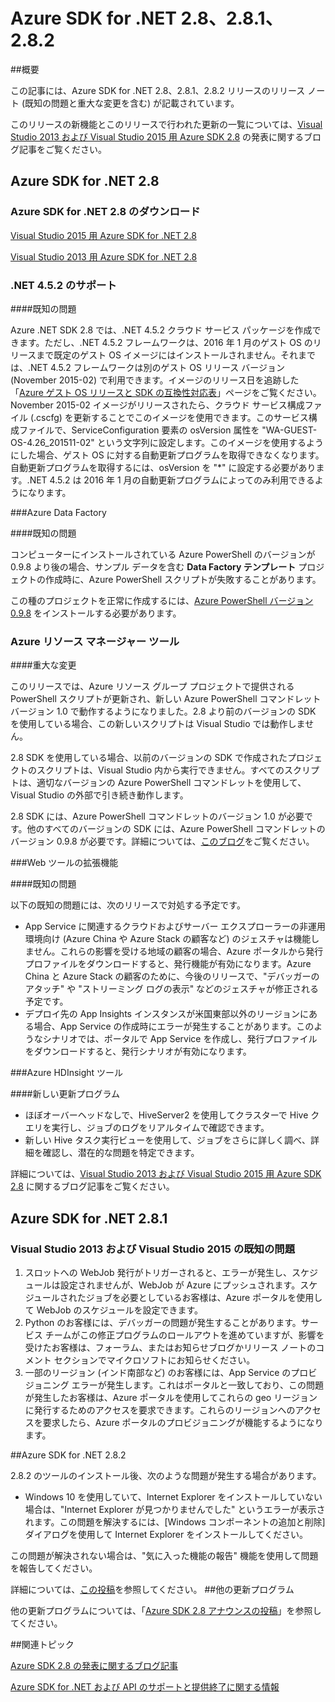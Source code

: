
<properties 
   pageTitle="Azure SDK for .NET 2.8 リリース ノート" 
   description="Azure SDK for .NET 2.8 リリース ノート" 
   services="app-service\web" 
   documentationCenter=".net" 
   authors="Juliako" 
   manager="erikre" 
   editor=""/>

<tags
   ms.service="app-service"
   ms.devlang="multiple"
   ms.topic="article"
   ms.tgt_pltfrm="na"
   ms.workload="integration" 
   ms.date="07/18/2016"
   ms.author="juliako"/>
 
# Azure SDK for .NET 2.8、2.8.1、2.8.2

##概要
 
この記事には、Azure SDK for .NET 2.8、2.8.1、2.8.2 リリースのリリース ノート (既知の問題と重大な変更を含む) が記載されています。

このリリースの新機能とこのリリースで行われた更新の一覧については、[Visual Studio 2013 および Visual Studio 2015 用 Azure SDK 2.8](https://azure.microsoft.com/blog/announcing-the-azure-sdk-2-8-for-net/) の発表に関するブログ記事をご覧ください。

##  Azure SDK for .NET 2.8

### Azure SDK for .NET 2.8 のダウンロード

[Visual Studio 2015 用 Azure SDK for .NET 2.8](http://go.microsoft.com/fwlink/?LinkId=699285)

[Visual Studio 2013 用 Azure SDK for .NET 2.8](http://go.microsoft.com/fwlink/?LinkId=699287)
 
### .NET 4.5.2 のサポート 

####既知の問題

Azure .NET SDK 2.8 では、.NET 4.5.2 クラウド サービス パッケージを作成できます。ただし、.NET 4.5.2 フレームワークは、2016 年 1 月のゲスト OS のリリースまで既定のゲスト OS イメージにはインストールされません。それまでは、.NET 4.5.2 フレームワークは別のゲスト OS リリース バージョン (November 2015-02) で利用できます。イメージのリリース日を追跡した「[Azure ゲスト OS リリースと SDK の互換性対応表](../cloud-services/cloud-services-guestos-update-matrix.md)」ページをご覧ください。November 2015-02 イメージがリリースされたら、クラウド サービス構成ファイル (.cscfg) を更新することでこのイメージを使用できます。このサービス構成ファイルで、ServiceConfiguration 要素の osVersion 属性を "WA-GUEST-OS-4.26\_201511-02" という文字列に設定します。このイメージを使用するようにした場合、ゲスト OS に対する自動更新プログラムを取得できなくなります。自動更新プログラムを取得するには、osVersion を "*" に設定する必要があります。.NET 4.5.2 は 2016 年 1 月の自動更新プログラムによってのみ利用できるようになります。

###Azure Data Factory

####既知の問題 

コンピューターにインストールされている Azure PowerShell のバージョンが 0.9.8 より後の場合、サンプル データを含む **Data Factory テンプレート** プロジェクトの作成時に、Azure PowerShell スクリプトが失敗することがあります。

この種のプロジェクトを正常に作成するには、[Azure PowerShell バージョン 0.9.8](https://github.com/Azure/azure-powershell/releases/download/v0.9.8-September2015/azure-powershell.0.9.8.msi) をインストールする必要があります。


### Azure リソース マネージャー ツール 

####重大な変更

このリリースでは、Azure リソース グループ プロジェクトで提供される PowerShell スクリプトが更新され、新しい Azure PowerShell コマンドレット バージョン 1.0 で動作するようになりました。2.8 より前のバージョンの SDK を使用している場合、この新しいスクリプトは Visual Studio では動作しません。

2\.8 SDK を使用している場合、以前のバージョンの SDK で作成されたプロジェクトのスクリプトは、Visual Studio 内から実行できません。すべてのスクリプトは、適切なバージョンの Azure PowerShell コマンドレットを使用して、Visual Studio の外部で引き続き動作します。

2\.8 SDK には、Azure PowerShell コマンドレットのバージョン 1.0 が必要です。他のすべてのバージョンの SDK には、Azure PowerShell コマンドレットのバージョン 0.9.8 が必要です。詳細については、[このブログ](http://go.microsoft.com/fwlink/?LinkID=623011)をご覧ください。

###Web ツールの拡張機能

####既知の問題

以下の既知の問題には、次のリリースで対処する予定です。

- App Service に関連するクラウドおよびサーバー エクスプローラーの非運用環境向け (Azure China や Azure Stack の顧客など) のジェスチャは機能しません。これらの影響を受ける地域の顧客の場合、Azure ポータルから発行プロファイルをダウンロードすると、発行機能が有効になります。Azure China と Azure Stack の顧客のために、今後のリリースで、"デバッガーのアタッチ" や "ストリーミング ログの表示" などのジェスチャが修正される予定です。
- デプロイ先の App Insights インスタンスが米国東部以外のリージョンにある場合、App Service の作成時にエラーが発生することがあります。このようなシナリオでは、ポータルで App Service を作成し、発行プロファイルをダウンロードすると、発行シナリオが有効になります。

###Azure HDInsight ツール

####新しい更新プログラム

- ほぼオーバーヘッドなしで、HiveServer2 を使用してクラスターで Hive クエリを実行し、ジョブのログをリアルタイムで確認できます。
- 新しい Hive タスク実行ビューを使用して、ジョブをさらに詳しく調べ、詳細を確認し、潜在的な問題を特定できます。

詳細については、[Visual Studio 2013 および Visual Studio 2015 用 Azure SDK 2.8](https://azure.microsoft.com/blog/announcing-the-azure-sdk-2-8-for-net/) に関するブログ記事をご覧ください。

## Azure SDK for .NET 2.8.1

### Visual Studio 2013 および Visual Studio 2015 の既知の問題
 
1. スロットへの WebJob 発行がトリガーされると、エラーが発生し、スケジュールは設定されませんが、WebJob が Azure にプッシュされます。スケジュールされたジョブを必要としているお客様は、Azure ポータルを使用して WebJob のスケジュールを設定できます。
2. Python のお客様には、デバッガーの問題が発生することがあります。サービス チームがこの修正プログラムのロールアウトを進めていますが、影響を受けたお客様は、フォーラム、またはお知らせブログかリリース ノートのコメント セクションでマイクロソフトにお知らせください。
3. 一部のリージョン (インド南部など) のお客様には、App Service のプロビジョニング エラーが発生します。これはポータルと一致しており、この問題が発生したお客様は、Azure ポータルを使用してこれらの geo リージョンに発行するためのアクセスを要求できます。これらのリージョンへのアクセスを要求したら、Azure ポータルのプロビジョニングが機能するようになります。

##Azure SDK for .NET 2.8.2

2\.8.2 のツールのインストール後、次のような問題が発生する場合があります。

- Windows 10 を使用していて、Internet Explorer をインストールしていない場合は、"Internet Explorer が見つかりませんでした" というエラーが表示されます。この問題を解決するには、[Windows コンポーネントの追加と削除] ダイアログを使用して Internet Explorer をインストールしてください。

この問題が解決されない場合は、"気に入った機能の報告" 機能を使用して問題を報告してください。

詳細については、[この投稿](https://azure.microsoft.com/blog/announcing-azure-sdk-2-8-2-for-net/)を参照してください。
##他の更新プログラム

他の更新プログラムについては、「[Azure SDK 2.8 アナウンスの投稿](https://azure.microsoft.com/blog/announcing-the-azure-sdk-2-8-for-net/)」を参照してください。

##関連トピック

[Azure SDK 2.8 の発表に関するブログ記事](https://azure.microsoft.com/blog/announcing-the-azure-sdk-2-8-for-net/)

[Azure SDK for .NET および API のサポートと提供終了に関する情報](https://msdn.microsoft.com/library/azure/dn479282.aspx)

<!---HONumber=AcomDC_0720_2016-->